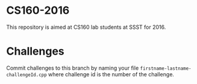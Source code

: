 # CS160-2016

This repository is aimed at CS160 lab students at SSST for 2016.

# Challenges

Commit challenges to this branch by naming your file `firstname-lastname-challengeId.cpp` where challenge id is the number of the challenge.